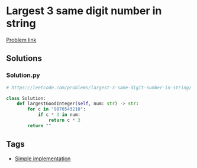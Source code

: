 # Largest 3 same digit number in string

[Problem link](https://leetcode.com/problems/largest-3-same-digit-number-in-string/)

## Solutions


### Solution.py
```py
# https://leetcode.com/problems/largest-3-same-digit-number-in-string/

class Solution:
    def largestGoodInteger(self, num: str) -> str:
        for c in "9876543210":
            if c * 3 in num:
                return c * 3
        return ""
```
## Tags

* [Simple implementation](/Collections/simple-implementation.md#simple-implementation)
